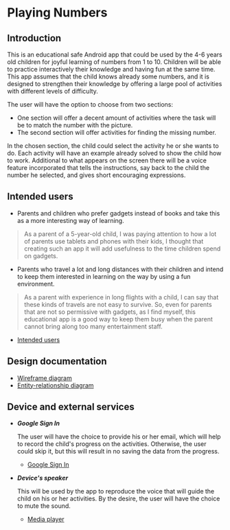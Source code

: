 # Playing Numbers

## Introduction

This is an educational safe Android app that could be used by the 4-6 years old children 
for joyful learning of numbers from 1 to 10. 
Children will be able to practice interactively their knowledge and having fun at the same time. 
This app assumes that the child knows already some numbers, and it is designed to strengthen 
their knowledge by offering a large pool of activities with different levels of difficulty. 

The user will have the option to choose from two sections:

   * One section will offer a decent amount of activities where the task will be to match the number with the picture. 
   * The second section will offer activities for finding the missing number.

In the chosen section, the child could select the activity he or she wants to do. 
Each activity will have an example already solved to show the child how to work.
Additional to what appears on the screen there will be a voice feature incorporated that tells the instructions, 
say back to the child the number he selected, and gives short encouraging expressions.   

## Intended users 

   * Parents and children who prefer gadgets instead of books and take this as a more interesting way of learning.
 
   > As a parent of a 5-year-old child, I was paying attention to how a lot of parents use tablets and phones with their kids, I thought that creating such an app it will add usefulness to the time children spend on gadgets.

   * Parents who travel a lot and long distances with their children and intend to keep them interested in learning on the way by using a fun environment.

   > As a parent with experience in long flights with a child, I can say that these kinds of travels are not easy to survive. So, even for parents that are not so permissive with gadgets, as I find myself, this educational app is a good way to keep them busy when the parent cannot bring along too many entertainment staff. 

   * [Intended users](intended-users.md)
   
## Design documentation

   * [Wireframe diagram](wireframe.md)
   * [Entity-relationship diagram](erd.md)
   
## Device and external services

   * **_Google Sign In_**
   
      The user will have the choice to provide his or her email, which will help to record the child's progress on the activities.
      Otherwise, the user could skip it, but this will result in no saving the data from the progress.
        * [Google Sign In](https://developers.google.com/identity/sign-in/android/sign-in)
        
   * **_Device's speaker_** 
   
        This will be used by the app to reproduce the voice that will guide the child on his or her activities. 
        By the desire, the user will have the choice to mute the sound. 
    
        * [Media player](https://developer.android.com/guide/topics/media/mediaplayer)
        
  
   